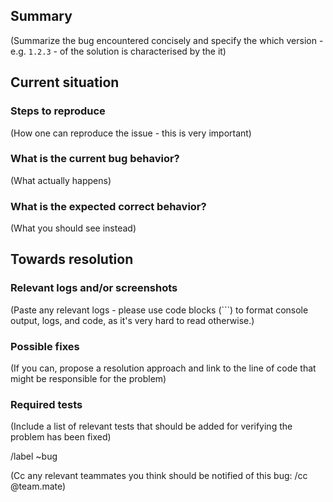 ## Summary

(Summarize the bug encountered concisely and specify the which version - e.g. `1.2.3` - of the solution is characterised by the it)

## Current situation

### Steps to reproduce

(How one can reproduce the issue - this is very important)

### What is the current bug behavior?

(What actually happens)

### What is the expected correct behavior?

(What you should see instead)

## Towards resolution

### Relevant logs and/or screenshots

(Paste any relevant logs - please use code blocks (```) to format console output, logs, and code, as
it's very hard to read otherwise.)

### Possible fixes

(If you can, propose a resolution approach and link to the line of code that might be responsible for the problem)

### Required tests 

(Include a list of relevant tests that should be added for verifying the problem has been fixed)

/label ~bug 

(Cc any relevant teammates you think should be notified of this bug: /cc @team.mate)
